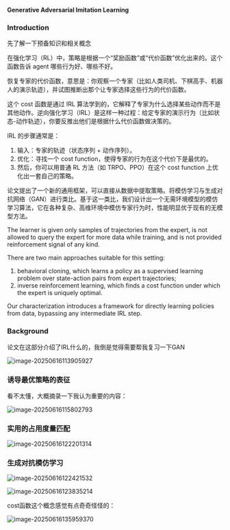

**Generative Adversarial Imitation Learning**

### Introduction

先了解一下预备知识和相关概念

在强化学习（RL）中，策略是根据一个“奖励函数”或“代价函数”优化出来的。这个函数告诉 agent 哪些行为好、哪些不好。

恢复专家的代价函数，意思是：你观察一个专家（比如人类司机、下棋高手、机器人的演示轨迹），并试图推断出那个让专家选择这些行为的代价函数。

这个 cost 函数是通过 IRL 算法学到的，它解释了专家为什么选择某些动作而不是其他动作。逆向强化学习（IRL）是这样一种过程：给定专家的演示行为（比如状态-动作轨迹），你要反推出他们是根据什么代价函数做决策的。

IRL 的步骤通常是：

1. 输入：专家的轨迹（状态序列 + 动作序列）。
2. 优化：寻找一个 cost function，使得专家的行为在这个代价下是最优的。
3. 然后，你可以用普通 RL 方法（如 TRPO、PPO）在这个 cost function 上优化出一套自己的策略。



论文提出了一个新的通用框架，可以直接从数据中提取策略。将模仿学习与生成对抗网络（GAN）进行类比。基于这一类比，我们设计出一个无需环境模型的模仿学习算法，它在各种复杂、高维环境中模仿专家行为时，性能明显优于现有的无模型方法。



The learner is given only samples of trajectories from the expert, is not allowed to query the expert for more data while training, and is not provided
reinforcement signal of any kind. 

There are two main approaches suitable for this setting: 

1. behavioral cloning, which learns a policy as a supervised learning problem over state-action pairs from expert trajectories; 
2. inverse reinforcement learning, which finds a cost function under which the expert is uniquely optimal.

Our characterization introduces a framework for directly learning policies from data, bypassing any intermediate IRL step.

### Background

论文在这部分介绍了IRL什么的，我倒是觉得需要帮我复习一下GAN

![image-20250616113905927](img/image-20250616113905927.png)

### 诱导最优策略的表征

看不太懂，大概摘录一下我认为重要的内容：

![image-20250616115802793](img/image-20250616115802793.png)



### 实用的占用度量匹配

![image-20250616122201314](img/image-20250616122201314.png)

### 生成对抗模仿学习

![image-20250616122421532](img/image-20250616122421532.png)

![image-20250616123835214](img/image-20250616123835214.png)



cost函数这个概念感觉有点奇奇怪怪的：

![image-20250616135959370](img/image-20250616135959370.png)